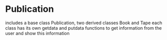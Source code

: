 # Publication
includes a base class Publication, 
two derived classes Book and Tape
each class has its own getdata and putdata functions
to get information from the user and show this information
